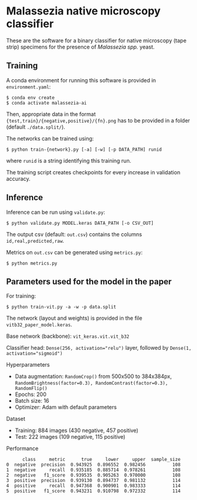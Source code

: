# Malassezia native microscopy classifier

These are the software for a binary classifier for native microscopy (tape strip) specimens for the presence of *Malassezia spp.* yeast.

## Training
A conda environment for running this software is provided in `environment.yaml`:
```
$ conda env create
$ conda activate malassezia-ai
```

Then, appropriate data in the format `{test,train}/{negative,positive}/{fn}.png` has to be provided in a folder (default `./data.split/`).

The networks can be trained using:
```
$ python train-{network}.py [-a] [-w] [-p DATA_PATH] runid
```
where `runid` is a string identifying this training run.

The training script creates checkpoints for every increase in validation accuracy.

## Inference

Inference can be run using `validate.py`:
```
$ python validate.py MODEL.keras DATA_PATH [-o CSV_OUT]
```

The output csv (default: `out.csv`) contains the columns `id,real,predicted,raw`.

Metrics on `out.csv` can be generated using `metrics.py`:
```
$ python metrics.py
```

## Parameters used for the model in the paper
For training:
```
$ python train-vit.py -a -w -p data.split
```

The network (layout and weights) is provided in the file `vitb32_paper_model.keras`.

Base network (backbone): `vit_keras.vit.vit_b32`

Classifier head: `Dense(256, activation="relu")` layer, followed by `Dense(1, activation="sigmoid")` 

Hyperparameters
- Data augmentation: `RandomCrop()` from 500x500 to 384x384px, `RandomBrightness(factor=0.3), RandomContrast(factor=0.3), RandomFlip()`
- Epochs: 200
- Batch size: 16
- Optimizer: Adam with default parameters

Dataset
- Training: 884 images (430 negative, 457 positive)
- Test: 222 images (109 negative, 115 positive)

Performance
```
      class     metric      true     lower     upper  sample_size
0  negative  precision  0.943925  0.896552  0.982456          108
1  negative     recall  0.935185  0.885714  0.978261          108
2  negative   f1_score  0.939535  0.905263  0.970000          108
3  positive  precision  0.939130  0.894737  0.981132          114
4  positive     recall  0.947368  0.900901  0.983333          114
5  positive   f1_score  0.943231  0.910798  0.972332          114
```
